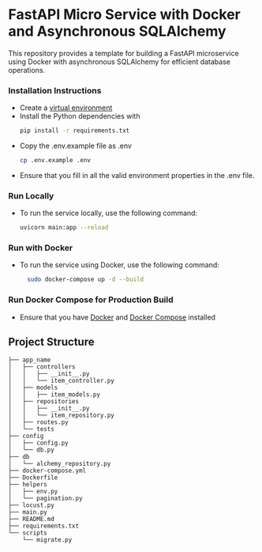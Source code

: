 # FastAPI Micro Service with Docker and Asynchronous SQLAlchemy

This repository provides a template for building a FastAPI microservice using Docker with asynchronous SQLAlchemy for efficient database operations.

###  Installation Instructions

- Create a [virtual environment](https://docs.python.org/3/library/venv.html)
- Install the Python dependencies with
     ```sh
     pip install -r requirements.txt
    ```
- Copy the .env.example file as .env
    ```sh
    cp .env.example .env
    ```
- Ensure that you fill in all the valid environment properties in the .env file.

### Run Locally
- To run the service locally, use the following command:
    ```sh
    uvicorn main:app --reload
    ```
### Run with Docker
- To run the service using Docker, use the following command:
     ```sh
       sudo docker-compose up -d --build
     ```
### Run Docker Compose for Production Build
- Ensure that you have [Docker](https://docs.docker.com/engine/install) and [Docker Compose](https://docs.docker.com/compose/install/) installed

## Project Structure
```
├── app_name
│   ├── controllers
│   │   ├── __init__.py
│   │   └── item_controller.py
│   ├── models
│   │   ├── item_models.py
│   ├── repositories
│   │   ├── __init__.py
│   │   └── item_repository.py
│   ├── routes.py
│   └── tests
├── config
│   ├── config.py
│   └── db.py
├── db
│   └── alchemy_repository.py
├── docker-compose.yml
├── Dockerfile
├── helpers
│   ├── env.py
│   └── pagination.py
├── locust.py
├── main.py
├── README.md
├── requirements.txt
└── scripts
    └── migrate.py
```
